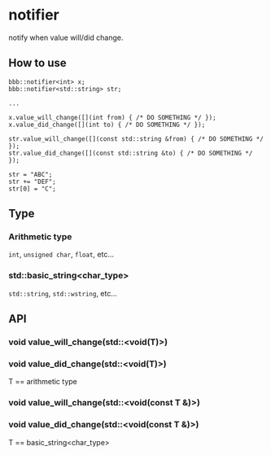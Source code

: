 # notifier

notify when value will/did change.

## How to use

```
bbb::notifier<int> x;
bbb::notifier<std::string> str;

...

x.value_will_change([](int from) { /* DO SOMETHING */ });
x.value_did_change([](int to) { /* DO SOMETHING */ });

str.value_will_change([](const std::string &from) { /* DO SOMETHING */ });
str.value_did_change([](const std::string &to) { /* DO SOMETHING */ });

str = "ABC";
str += "DEF";
str[0] = "C";
```

## Type

### Arithmetic type

`int`, `unsigned char`, `float`, etc...

### std::basic_string<char_type>

`std::string`, `std::wstring`, etc...

## API

### void value_will_change(std::<void(T)>)
### void value_did_change(std::<void(T)>)

T == arithmetic type

### void value_will_change(std::<void(const T &)>)
### void value_did_change(std::<void(const T &)>)

T == basic_string<char_type>

